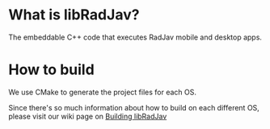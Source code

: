 # What is libRadJav?
The embeddable C++ code that executes RadJav mobile and desktop apps.

# How to build
We use CMake to generate the project files for each OS.

Since there's so much information about how to build on each different OS, please visit our wiki page on [Building libRadJav](https://github.com/FogChainInc/RadJav/wiki#building-libradjav)